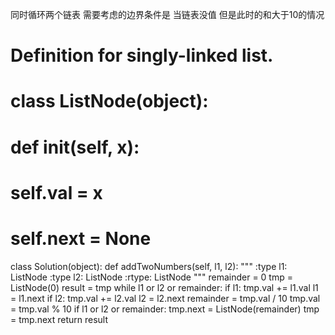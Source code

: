 同时循环两个链表   需要考虑的边界条件是  当链表没值  但是此时的和大于10的情况



# Definition for singly-linked list.
# class ListNode(object):
#     def __init__(self, x):
#         self.val = x
#         self.next = None

class Solution(object):
    def addTwoNumbers(self, l1, l2):
        """
        :type l1: ListNode
        :type l2: ListNode
        :rtype: ListNode
        """
        remainder = 0
        tmp = ListNode(0)
        result = tmp
        while l1 or l2 or remainder:
            if l1:
                tmp.val += l1.val
                l1 = l1.next
            if l2:
                tmp.val += l2.val
                l2 = l2.next
            remainder = tmp.val / 10
            tmp.val = tmp.val % 10
            if l1 or l2 or remainder:
                tmp.next = ListNode(remainder)
                tmp = tmp.next
        return result
